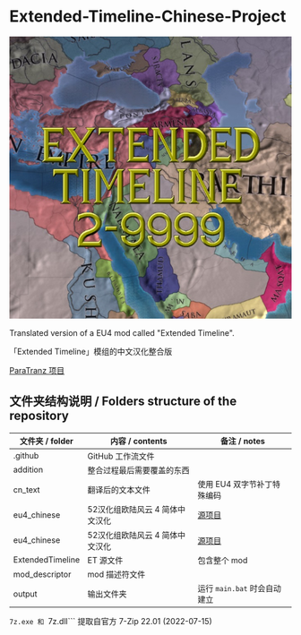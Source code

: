 # Extended-Timeline-Chinese-Project

![et](extended_timeline.jpg)

Translated version of a EU4 mod called "Extended Timeline".

「Extended Timeline」模组的中文汉化整合版

[ParaTranz 项目](https://paratranz.cn/projects/5342/)

## 文件夹结构说明 / Folders structure of the repository

|文件夹 / folder|内容 / contents|备注 / notes|
|--------------|---------------|-----------|
|.github|GitHub 工作流文件||
|addition|整合过程最后需要覆盖的东西||
|cn_text|翻译后的文本文件|使用 EU4 双字节补丁特殊编码|
|eu4_chinese|52汉化组欧陆风云 4 简体中文汉化|[源项目](https://paratranz.cn/projects/2)|
|eu4_chinese|52汉化组欧陆风云 4 简体中文汉化|[源项目](https://paratranz.cn/projects/2)|
|ExtendedTimeline|ET 源文件|包含整个 mod|
|mod_descriptor|mod 描述符文件||
|output|输出文件夹|运行 ```main.bat``` 时会自动建立|

```7z.exe 和 ```7z.dll``` 提取自官方 7-Zip 22.01 (2022-07-15) 
